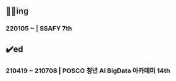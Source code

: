 <!-- ![kmsbio's GitHub stats](https://github-readme-stats.vercel.app/api?username=jangwonseok17)

[![Top Langs](https://github-readme-stats.vercel.app/api/top-langs/?username=jangwonseok17)](https://github.com/anuraghazra/github-readme-stats)

<p><img align="center" src="https://github-readme-stats.vercel.app/api/top-langs?jangwonseok17=<jangwonseok17>&show_icons=true&locale=en&layout=compact" alt="<jangwonseok17>" /></p>

 -->
## 🏃‍♂️ing
### 220105 ~ | SSAFY 7th 

## ✔️ed
### 210419 ~ 210708 | POSCO 청년 AI BigData 아카데미 14th

